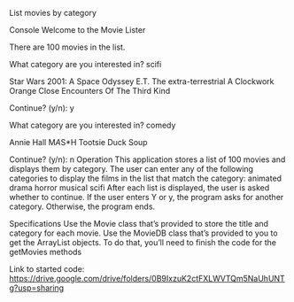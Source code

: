 List movies by category

Console
Welcome to the Movie Lister

There are 100 movies in the list.

What category are you interested in? scifi

Star Wars
2001: A Space Odyssey
E.T. The extra-terrestrial
A Clockwork Orange
Close Encounters Of The Third Kind

Continue? (y/n): y

What category are you interested in? comedy

Annie Hall
M*A*S*H
Tootsie
Duck Soup

Continue? (y/n): n
Operation
This application stores a list of 100 movies and displays them by category.
The user can enter any of the following categories to display the films in 
the list that match the category:
	animated
	drama
	horror
	musical
	scifi
After each list is displayed, the user is asked whether to continue. 
If the user enters Y or y, the program asks for another category. 
Otherwise, the program ends.

Specifications
Use the Movie class that’s provided to store the title and category for each movie.
Use the MovieDB class that’s provided to you to get the ArrayList objects. 
To do that, you’ll need to finish the code for the getMovies methods

Link to started code: https://drive.google.com/drive/folders/0B9IxzuK2ctFXLWVTQm5NaUhUNTg?usp=sharing
